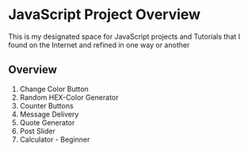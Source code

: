 # JavaScript Project Overview

This is my designated space for JavaScript projects 
and Tutorials that I found on the Internet and refined in one way or another

## Overview

1. Change Color Button
2. Random HEX-Color Generator
3. Counter Buttons
4. Message Delivery
5. Quote Generator
6. Post Slider
7. Calculator - Beginner
